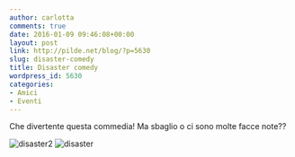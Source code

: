 ```yaml
---
author: carlotta
comments: true
date: 2016-01-09 09:46:08+00:00
layout: post
link: http://pilde.net/blog/?p=5630
slug: disaster-comedy
title: Disaster comedy
wordpress_id: 5630
categories:
- Amici
- Eventi
---
```


Che divertente questa commedia! Ma sbaglio o ci sono molte facce note??

![disaster2](http://pilde.net/blog/wp-content/uploads/2016/03/disaster2.jpg) ![disaster](http://pilde.net/blog/wp-content/uploads/2016/03/disaster.jpg)


